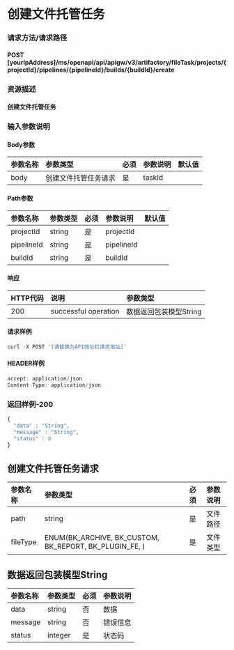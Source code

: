 # 创建文件托管任务

### 请求方法/请求路径

#### POST  \[yourIpAddress\]/ms/openapi/api/apigw/v3/artifactory/fileTask/projects/{projectId}/pipelines/{pipelineId}/builds/{buildId}/create

### 资源描述

#### 创建文件托管任务

### 输入参数说明

#### Body参数

| 参数名称 | 参数类型 | 必须 | 参数说明 | 默认值 |
| :--- | :--- | :--- | :--- | :--- |
| body | 创建文件托管任务请求 | 是 | taskId |  |

#### Path参数

| 参数名称 | 参数类型 | 必须 | 参数说明 | 默认值 |
| :--- | :--- | :--- | :--- | :--- |
| projectId | string | 是 | projectId |  |
| pipelineId | string | 是 | pipelineId |  |
| buildId | string | 是 | buildId |  |

#### 响应

| HTTP代码 | 说明 | 参数类型 |
| :--- | :--- | :--- |
| 200 | successful operation | 数据返回包装模型String |

#### 请求样例

```javascript
curl -X POST '[请替换为API地址栏请求地址]'
```

#### HEADER样例

```javascript
accept: application/json
Content-Type: application/json
```

### 返回样例-200

```javascript
{
  "data" : "String",
  "message" : "String",
  "status" : 0
}
```

## 创建文件托管任务请求

| 参数名称 | 参数类型 | 必须 | 参数说明 |
| :--- | :--- | :--- | :--- |
| path | string | 是 | 文件路径 |
| fileType | ENUM\(BK\_ARCHIVE, BK\_CUSTOM, BK\_REPORT, BK\_PLUGIN\_FE, \) | 是 | 文件类型 |

## 数据返回包装模型String

| 参数名称 | 参数类型 | 必须 | 参数说明 |
| :--- | :--- | :--- | :--- |
| data | string | 否 | 数据 |
| message | string | 否 | 错误信息 |
| status | integer | 是 | 状态码 |

